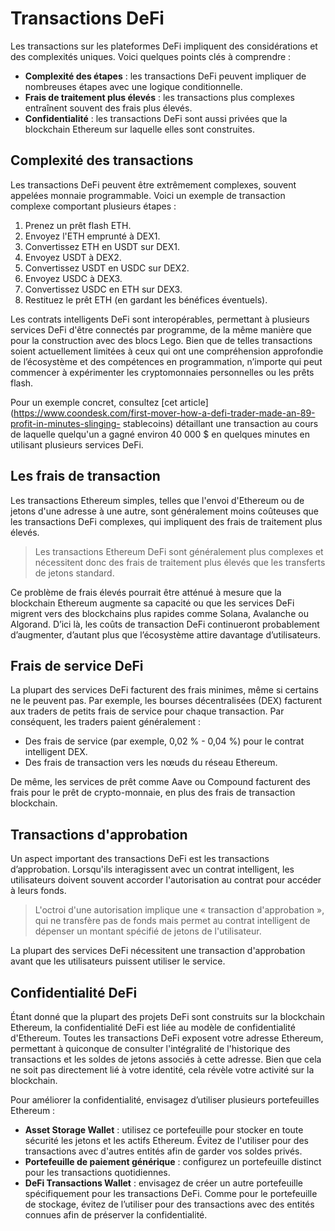 # Transactions DeFi

Les transactions sur les plateformes DeFi impliquent des considérations et des complexités uniques. Voici quelques points clés à comprendre :

- **Complexité des étapes** : les transactions DeFi peuvent impliquer de nombreuses étapes avec une logique conditionnelle.
- **Frais de traitement plus élevés** : les transactions plus complexes entraînent souvent des frais plus élevés.
- **Confidentialité** : les transactions DeFi sont aussi privées que la blockchain Ethereum sur laquelle elles sont construites.

## Complexité des transactions

Les transactions DeFi peuvent être extrêmement complexes, souvent appelées monnaie programmable. Voici un exemple de transaction complexe comportant plusieurs étapes :

1. Prenez un prêt flash ETH.
2. Envoyez l'ETH emprunté à DEX1.
3. Convertissez ETH en USDT sur DEX1.
4. Envoyez USDT à DEX2.
5. Convertissez USDT en USDC sur DEX2.
6. Envoyez USDC à DEX3.
7. Convertissez USDC en ETH sur DEX3.
8. Restituez le prêt ETH (en gardant les bénéfices éventuels).

Les contrats intelligents DeFi sont interopérables, permettant à plusieurs services DeFi d'être connectés par programme, de la même manière que pour la construction avec des blocs Lego. Bien que de telles transactions soient actuellement limitées à ceux qui ont une compréhension approfondie de l’écosystème et des compétences en programmation, n’importe qui peut commencer à expérimenter les cryptomonnaies personnelles ou les prêts flash.

Pour un exemple concret, consultez [cet article](https://www.coondesk.com/first-mover-how-a-defi-trader-made-an-89-profit-in-minutes-slinging- stablecoins) détaillant une transaction au cours de laquelle quelqu'un a gagné environ 40 000 $ en quelques minutes en utilisant plusieurs services DeFi.

## Les frais de transaction

Les transactions Ethereum simples, telles que l'envoi d'Ethereum ou de jetons d'une adresse à une autre, sont généralement moins coûteuses que les transactions DeFi complexes, qui impliquent des frais de traitement plus élevés.

> Les transactions Ethereum DeFi sont généralement plus complexes et nécessitent donc des frais de traitement plus élevés que les transferts de jetons standard.

Ce problème de frais élevés pourrait être atténué à mesure que la blockchain Ethereum augmente sa capacité ou que les services DeFi migrent vers des blockchains plus rapides comme Solana, Avalanche ou Algorand. D’ici là, les coûts de transaction DeFi continueront probablement d’augmenter, d’autant plus que l’écosystème attire davantage d’utilisateurs.

## Frais de service DeFi

La plupart des services DeFi facturent des frais minimes, même si certains ne le peuvent pas. Par exemple, les bourses décentralisées (DEX) facturent aux traders de petits frais de service pour chaque transaction. Par conséquent, les traders paient généralement :

- Des frais de service (par exemple, 0,02 % - 0,04 %) pour le contrat intelligent DEX.
- Des frais de transaction vers les nœuds du réseau Ethereum.

De même, les services de prêt comme Aave ou Compound facturent des frais pour le prêt de crypto-monnaie, en plus des frais de transaction blockchain.

## Transactions d'approbation

Un aspect important des transactions DeFi est les transactions d’approbation. Lorsqu'ils interagissent avec un contrat intelligent, les utilisateurs doivent souvent accorder l'autorisation au contrat pour accéder à leurs fonds.

> L'octroi d'une autorisation implique une « transaction d'approbation », qui ne transfère pas de fonds mais permet au contrat intelligent de dépenser un montant spécifié de jetons de l'utilisateur.

La plupart des services DeFi nécessitent une transaction d'approbation avant que les utilisateurs puissent utiliser le service.

## Confidentialité DeFi

Étant donné que la plupart des projets DeFi sont construits sur la blockchain Ethereum, la confidentialité DeFi est liée au modèle de confidentialité d'Ethereum. Toutes les transactions DeFi exposent votre adresse Ethereum, permettant à quiconque de consulter l'intégralité de l'historique des transactions et les soldes de jetons associés à cette adresse. Bien que cela ne soit pas directement lié à votre identité, cela révèle votre activité sur la blockchain.

Pour améliorer la confidentialité, envisagez d’utiliser plusieurs portefeuilles Ethereum :

- **Asset Storage Wallet** : utilisez ce portefeuille pour stocker en toute sécurité les jetons et les actifs Ethereum. Évitez de l'utiliser pour des transactions avec d'autres entités afin de garder vos soldes privés.
- **Portefeuille de paiement générique** : configurez un portefeuille distinct pour les transactions quotidiennes.
- **DeFi Transactions Wallet** : envisagez de créer un autre portefeuille spécifiquement pour les transactions DeFi. Comme pour le portefeuille de stockage, évitez de l’utiliser pour des transactions avec des entités connues afin de préserver la confidentialité.